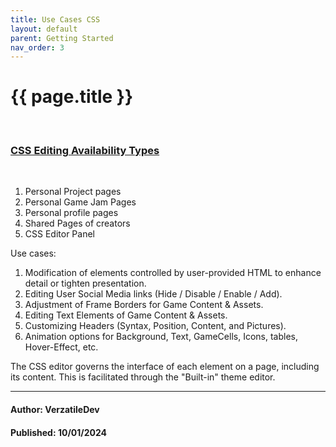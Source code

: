 ```yaml
---
title: Use Cases CSS
layout: default
parent: Getting Started
nav_order: 3
---
```


{{ page.title }}
======================

<br>

### <ins>CSS Editing Availability Types</ins>

<br>

1. Personal Project pages
2. Personal Game Jam Pages
3. Personal profile pages
4. Shared Pages of creators
5. CSS Editor Panel


Use cases:

1. Modification of elements controlled by user-provided HTML to enhance detail or tighten presentation.
2. Editing User Social Media links (Hide / Disable / Enable / Add).
3. Adjustment of Frame Borders for Game Content & Assets.
4. Editing Text Elements of Game Content & Assets.
5. Customizing Headers (Syntax, Position, Content, and Pictures).
6. Animation options for Background, Text, GameCells, Icons, tables, Hover-Effect, etc.

The CSS editor governs the interface of each element on a page, including its content. This is facilitated through the "Built-in" theme editor. 


---

#### Author: VerzatileDev
#### Published: 10/01/2024